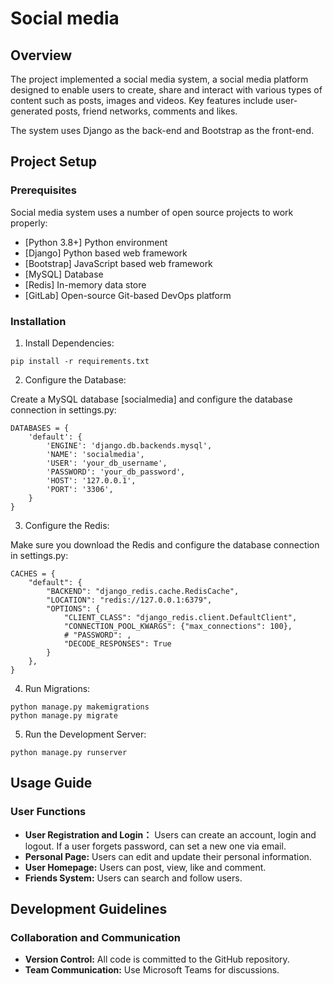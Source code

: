 # Social media



## Overview

The project implemented a social media system, a social media platform designed to enable users to create, share and interact with various types of content such as posts, images and videos. Key features include user-generated posts, friend networks, comments and likes.

The system uses Django as the back-end and Bootstrap as the front-end.

## Project Setup

### Prerequisites

Social media system uses a number of open source projects to work properly:

- [Python 3.8+] Python environment
- [Django] Python based web framework
- [Bootstrap] JavaScript based web framework
- [MySQL] Database
- [Redis] In-memory data store
- [GitLab] Open-source Git-based DevOps platform

### Installation

1. Install Dependencies:
```
pip install -r requirements.txt
```

2. Configure the Database:

Create a MySQL database [socialmedia] and configure the database connection in settings.py:
```
DATABASES = {
    'default': {
        'ENGINE': 'django.db.backends.mysql',
        'NAME': 'socialmedia',
        'USER': 'your_db_username',
        'PASSWORD': 'your_db_password',
        'HOST': '127.0.0.1',
        'PORT': '3306',
    }
}
```

3. Configure the Redis:

Make sure you download the Redis and configure the database connection in settings.py:
```
CACHES = {
    "default": {
        "BACKEND": "django_redis.cache.RedisCache",
        "LOCATION": "redis://127.0.0.1:6379",
        "OPTIONS": {
            "CLIENT_CLASS": "django_redis.client.DefaultClient",
            "CONNECTION_POOL_KWARGS": {"max_connections": 100},
            # "PASSWORD": ,
            "DECODE_RESPONSES": True
        }
    },
}
```

4. Run Migrations:
```
python manage.py makemigrations
python manage.py migrate
```

5. Run the Development Server:
```
python manage.py runserver
```


## Usage Guide

### User Functions

- **User Registration and Login：** Users can create an account, login and logout. If a user forgets password, can set a new one via email.
- **Personal Page:** Users can edit and update their personal information.
- **User Homepage:** Users can post, view, like and comment.
- **Friends System:** Users can search and follow users.


## Development Guidelines

### Collaboration and Communication

- **Version Control:** All code is committed to the GitHub repository.
- **Team Communication:** Use Microsoft Teams for discussions.